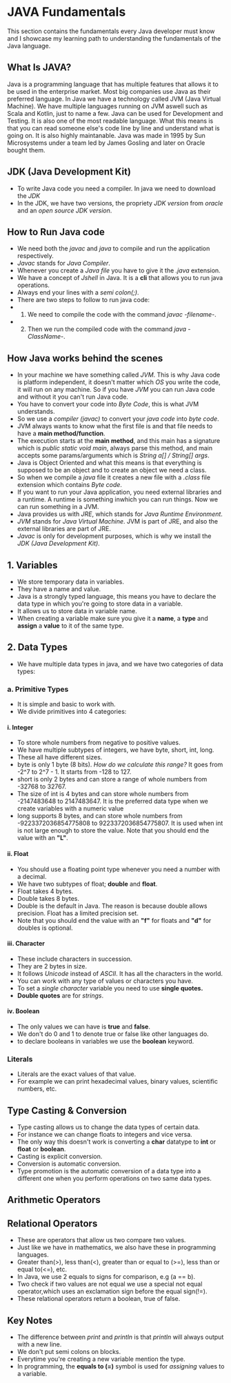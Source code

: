 # JAVA Fundamentals

This section contains the fundamentals every Java developer must know and I showcase my learning path to understanding the fundamentals of the Java language.

## What Is JAVA?

Java is a programming language that has multiple features that allows it to be used in the enterprise market. Most big companies use Java as their preferred language. In Java we have a technology called JVM (Java Virtual Machine). We have multiple languages running on JVM aswell such as Scala and Kotlin, just to name a few. Java can be used for Development and Testing. It is also one of the most readable language. What this means is that you can read someone else's code line by line and understand what is going on. It is also highly maintanable. Java was made in 1995 by Sun Microsystems under a team led by James Gosling and later on Oracle bought them.

## JDK (Java Development Kit)

- To write Java code you need a compiler. In java we need to download the _JDK_
- In the JDK, we have two versions, the propriety _JDK version_ from _oracle_ and an _open source JDK version_.

## How to Run Java code

- We need both the _javac_ and _java_ to compile and run the application respectively.
- _Javac_ stands for _Java Compiler_.
- Whenever you create a _Java file_ you have to give it the _.java_ extension.
- We have a concept of _Jshell_ in Java. It is a **cli** that allows you to run java operations.
- Always end your lines with a _semi colon(;)_.
- There are two steps to follow to run java code:
- 1. We need to compile the code with the command _javac -filename-_.
- 2. Then we run the compiled code with the command _java -ClassName-_.

## How Java works behind the scenes

- In your machine we have something called _JVM_. This is why Java code is platform independent, it doesn't matter which _OS_ you write the code, it will run on any machine. So if you have _JVM_ you can run Java code and without it you can't run Java code.
- You have to convert your code into _Byte Code_, this is what JVM understands.
- So we use a _compiler (javac)_ to convert your _java code_ into _byte code_.
- JVM always wants to know what the first file is and that file needs to have a **main method/function**.
- The execution starts at the **main method**, and this main has a signature which is _public static void main_, always parse this method, and main accepts some params/arguments which is _String a[] / String[] args_.
- Java is Object Oriented and what this means is that everything is supposed to be an object and to create an object we need a class.
- So when we compile a _java_ file it creates a new file with a _.class_ file extension which contains _Byte code_.
- If you want to run your Java application, you need external libraries and a runtime. A runtime is something inwhich you can run things. Now we can run something in a JVM.
- Java provides us with _JRE_, which stands for _Java Runtime Environment_.
- _JVM_ stands for _Java Virtual Machine_. JVM is part of JRE, and also the external libraries are part of JRE.
- _Javac_ is only for development purposes, which is why we install the _JDK (Java Development Kit)_.

## 1. Variables

- We store temporary data in variables.
- They have a name and value.
- Java is a strongly typed language, this means you have to declare the data type in which you're going to store data in a variable.
- It allows us to store data in variable name.
- When creating a variable make sure you give it a **name**, a **type** and **assign** a **value** to it of the same type.

## 2. Data Types

- We have multiple data types in java, and we have two categories of data types:

### a. Primitive Types

- It is simple and basic to work with.
- We divide primitives into 4 categories:

#### i. Integer

- To store whole numbers from negative to positive values.
- We have multiple subtypes of integers, we have byte, short, int, long.
- These all have different sizes.
- byte is only 1 byte (8 bits). _How do we calculate this range?_ It goes from -2^7 to 2^7 - 1. It starts from -128 to 127.
- short is only 2 bytes and can store a range of whole numbers from -32768 to 32767.
- The size of int is 4 bytes and can store whole numbers from -2147483648 to 2147483647. It is the preferred data type when we create variables with a numeric value
- long supports 8 bytes, and can store whole numbers from -9223372036854775808 to 9223372036854775807. It is used when int is not large enough to store the value. Note that you should end the value with an **"L"**.

#### ii. Float

- You should use a floating point type whenever you need a number with a decimal.
- We have two subtypes of float; **double** and **float**.
- Float takes 4 bytes.
- Double takes 8 bytes.
- Double is the default in Java. The reason is because double allows precision. Float has a limited precision set.
- Note that you should end the value with an **"f"** for floats and **"d"** for doubles is optional.

#### iii. Character

- These include characters in succession.
- They are 2 bytes in size.
- It follows _Unicode_ instead of _ASCII_. It has all the characters in the world.
- You can work with any type of values or characters you have.
- To set a _single character_ variable you need to use **single quotes.**
- **Double quotes** are for _strings_.

#### iv. Boolean

- The only values we can have is **true** and **false**.
- We don't do 0 and 1 to denote true or false like other languages do.
- to declare booleans in variables we use the **boolean** keyword.

### Literals

- Literals are the exact values of that value.
- For example we can print hexadecimal values, binary values, scientific numbers, etc.

## Type Casting & Conversion

- Type casting allows us to change the data types of certain data.
- For instance we can change floats to integers and vice versa.
- The only way this doesn't work is converting a **char** datatype to **int** or **float** or **boolean**.
- Casting is explicit conversion.
- Conversion is automatic conversion.
- Type promotion is the automatic conversion of a data type into a different one when you perform operations on two same data types.

## Arithmetic Operators

## Relational Operators

- These are operators that allow us two compare two values.
- Just like we have in mathematics, we also have these in programming languages.
- Greater than(>), less than(<), greater than or equal to (>=), less than or equal to(<=), etc.
- In Java, we use 2 equals to signs for comparison, e.g (a == b).
- Two check if two values are not equal we use a special not equal operator,which uses an exclamation sign before the equal sign(!=).
- These relational operators return a boolean, true of false.

## Key Notes

- The difference between _print_ and _println_ is that _println_ will always output with a new line.
- We don't put semi colons on blocks.
- Everytime you're creating a new variable mention the type.
- In programming, the **equals to (=)** symbol is used for _assigning_ values to a variable.
